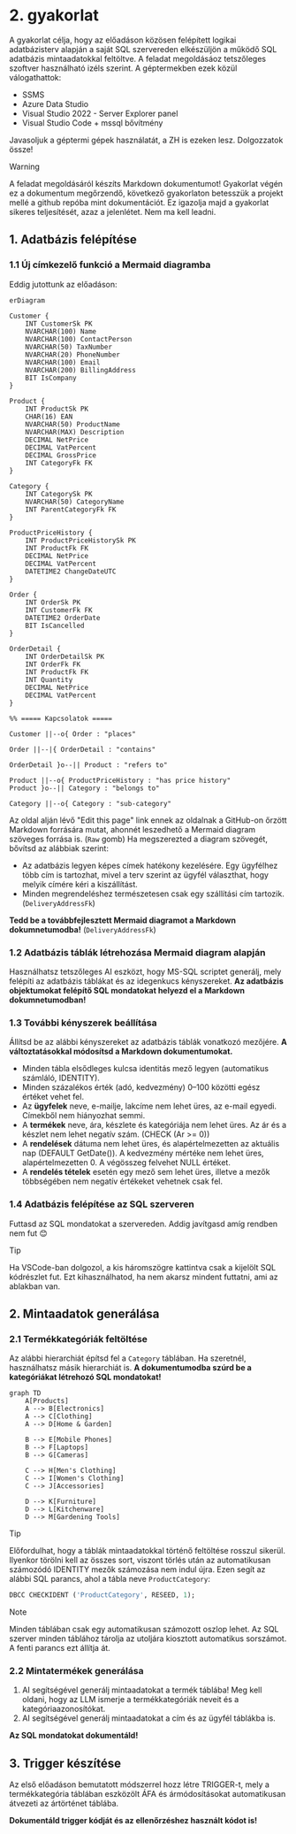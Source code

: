 # 2. gyakorlat

A gyakorlat célja, hogy az előadáson közösen felépített logikai adatbázisterv alapján a saját SQL szervereden elkészüljön a működő SQL adatbázis mintaadatokkal feltöltve. A feladat megoldásáoz tetszőleges szoftver használható izéls szerint. A géptermekben ezek közül válogathattok:

- SSMS
- Azure Data Studio
- Visual Studio 2022 - Server Explorer panel
- Visual Studio Code + mssql bővítmény

Javasoljuk a géptermi gépek használatát, a ZH is ezeken lesz. Dolgozzatok össze!

> [!warning]
>
> A feladat megoldásáról készíts Markdown dokumentumot! Gyakorlat végén ez a dokumentum megőrzendő, következő gyakorlaton betesszük a projekt mellé a github repóba mint dokumentációt. Ez igazolja majd a gyakorlat sikeres teljesítését, azaz a jelenlétet. Nem ma kell leadni. 

## 1. Adatbázis felépítése

### 1.1 Új címkezelő funkció a Mermaid diagramba

Eddig jutottunk az előadáson:

```mermaid
erDiagram

Customer {
    INT CustomerSk PK
    NVARCHAR(100) Name
    NVARCHAR(100) ContactPerson
    NVARCHAR(50) TaxNumber
    NVARCHAR(20) PhoneNumber
    NVARCHAR(100) Email
    NVARCHAR(200) BillingAddress
    BIT IsCompany
}

Product {
    INT ProductSk PK
    CHAR(16) EAN
    NVARCHAR(50) ProductName
    NVARCHAR(MAX) Description
    DECIMAL NetPrice
    DECIMAL VatPercent
    DECIMAL GrossPrice
    INT CategoryFk FK
}

Category {
    INT CategorySk PK
    NVARCHAR(50) CategoryName
    INT ParentCategoryFk FK
}

ProductPriceHistory {
    INT ProductPriceHistorySk PK
    INT ProductFk FK
    DECIMAL NetPrice
    DECIMAL VatPercent
    DATETIME2 ChangeDateUTC
}

Order {
    INT OrderSk PK
    INT CustomerFk FK 
    DATETIME2 OrderDate
    BIT IsCancelled
}

OrderDetail {
    INT OrderDetailSk PK
    INT OrderFk FK
    INT ProductFk FK
    INT Quantity
    DECIMAL NetPrice
    DECIMAL VatPercent
}

%% ===== Kapcsolatok =====

Customer ||--o{ Order : "places"

Order ||--|{ OrderDetail : "contains"

OrderDetail }o--|| Product : "refers to"

Product ||--o{ ProductPriceHistory : "has price history"
Product }o--|| Category : "belongs to"

Category ||--o{ Category : "sub-category"
```



Az oldal alján lévő "Edit this page" link ennek az oldalnak a GitHub-on őrzött Markdown forrására mutat, ahonnét leszedhető a Mermaid diagram szöveges forrása is. (`Raw` gomb) Ha megszerezted a diagram szövegét, bővítsd az alábbiak szerint: 

- Az adatbázis legyen képes címek hatékony kezelésére. Egy ügyfélhez több cím is tartozhat, mivel a terv szerint az ügyfél választhat, hogy melyik címére kéri a kiszállítást. 
- Minden megrendeléshez természetesen csak egy szállítási cím tartozik. (`DeliveryAddressFk`) 

**Tedd be a továbbfejlesztett Mermaid diagramot a Markdown dokumnetumodba!** (`DeliveryAddressFk`)

### 1.2 Adatbázis táblák létrehozása Mermaid diagram alapján

Használhatsz tetszőleges AI eszközt, hogy MS-SQL scriptet generálj, mely felépíti az adatbázis táblákat és az idegenkucs kényszereket.  **Az adatbázis objektumokat felépítő SQL mondatokat helyezd el a Markdown dokumnetumodban!**  



### 1.3 További kényszerek beállítása

Állítsd be az alábbi kényszereket az adatbázis táblák vonatkozó mezőjére. **A változtatásokkal módosítsd a Markdown dokumentumokat.**

- Minden tábla elsődleges kulcsa identitás mező legyen (automatikus számláló, IDENTITY).
- Minden százalékos érték (adó, kedvezmény) 0–100 közötti egész értéket vehet fel.
- Az **ügyfelek** neve, e-mailje, lakcíme nem lehet üres, az e-mail egyedi. Címekből nem hiányozhat semmi.
- A **termékek** neve, ára, készlete és kategóriája nem lehet üres. Az ár és a készlet nem lehet negatív szám. (CHECK (Ar >= 0))
- A **rendelések** dátuma nem lehet üres, és alapértelmezetten az aktuális nap (DEFAULT GetDate()). A kedvezmény mértéke nem lehet üres, alapértelmezetten 0. A végösszeg felvehet NULL értéket.
- A **rendelés tételek** esetén egy mező sem lehet üres, illetve a mezők többségében nem negatív értékeket vehetnek csak fel.

### 1.4 Adatbázis felépítése az SQL szerveren

Futtasd az SQL mondatokat a szervereden. Addig javítgasd amíg rendben nem fut 😊 

> [!tip]
>
> Ha VSCode-ban dolgozol, a kis háromszögre kattintva csak a kijelölt SQL kódrészlet fut. Ezt kihasználhatod, ha nem akarsz mindent futtatni, ami az ablakban van. 

## 2. Mintaadatok generálása

### 2.1 Termékkategóriák feltöltése

Az alábbi hierarchiát építsd fel a `Category` táblában. Ha szeretnél, használhatsz másik hierarchiát is. **A dokumentumodba szúrd be a kategóriákat létrehozó SQL mondatokat!**   

``` mermaid
graph TD
    A[Products]
    A --> B[Electronics]
    A --> C[Clothing]
    A --> D[Home & Garden]

    B --> E[Mobile Phones]
    B --> F[Laptops]
    B --> G[Cameras]

    C --> H[Men's Clothing]
    C --> I[Women's Clothing]
    C --> J[Accessories]

    D --> K[Furniture]
    D --> L[Kitchenware]
    D --> M[Gardening Tools]
```

> [!tip]
>
> Előfordulhat, hogy a táblák mintaadatokkal történő feltöltése rosszul sikerül. Ilyenkor törölni kell az összes sort, viszont törlés után az automatikusan számozódó IDENTITY mezők számozása nem indul újra. Ezen segít az alábbi SQL parancs, ahol a tábla neve `ProductCategory`:
> ```sql
> DBCC CHECKIDENT ('ProductCategory', RESEED, 1);
> ```

> [!note]
>
> Minden táblában csak egy automatikusan számozott oszlop lehet. Az SQL szerver minden táblához tárolja az utoljára kiosztott automatikus sorszámot. A fenti parancs ezt állítja át. 

### 2.2 Mintatermékek generálása

1. AI segítségével generálj mintaadatokat a termék táblába! Meg kell oldani, hogy az LLM ismerje a termékkategóriák neveit és a kategóriaazonosítókat.
2. AI segítségével generálj mintaadatokat a cím és az ügyfél táblákba is. 

**Az SQL mondatokat dokumentáld!**

## 3. Trigger készítése

Az első előadáson bemutatott módszerrel hozz létre TRIGGER-t, mely a termékkategória táblában eszközölt ÁFA és ármódosításokat automatikusan átvezeti az ártörténet táblába. 

**Dokumentáld trigger kódját és az ellenőrzéshez használt kódot is!**